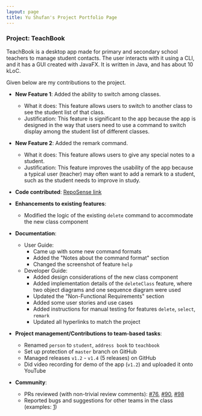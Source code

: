 ```yaml
---
layout: page
title: Yu Shufan's Project Portfolio Page
---
```


### Project: TeachBook

TeachBook is a desktop app made for primary and secondary school teachers to manage student contacts. The user interacts with it using a CLI, and it has a GUI created with JavaFX. It is written in Java, and has about 10 kLoC.

Given below are my contributions to the project.

* **New Feature 1**: Added the ability to switch among classes.
  * What it does: This feature allows users to switch to another class to see the student list of that class.
  * Justification: This feature is significant to the app because the app is designed in the way that users need to use a command to switch display among the student list of different classes.

* **New Feature 2**: Added the remark command.
    * What it does: This feature allows users to give any special notes to a student.
    * Justification: This feature improves the usability of the app because a typical user (teacher) may often want to add a remark to a student, such as the student needs to improve in study.
    
* **Code contributed**: [RepoSense link](https://nus-cs2103-ay2122s1.github.io/tp-dashboard/?search=fans2619&sort=groupTitle&sortWithin=title&timeframe=commit&mergegroup=&groupSelect=groupByRepos&breakdown=true&checkedFileTypes=docs~functional-code~test-code~other&since=2021-09-17&tabOpen=false)

* **Enhancements to existing features**:
  * Modified the logic of the existing `delete` command to accommodate the new class component

* **Documentation**:
  * User Guide:
    * Came up with some new command formats
    * Added the "Notes about the command format" section
    * Changed the screenshot of feature `help`
  * Developer Guide:
    * Added design considerations of the new class component
    * Added implementation details of the `deleteClass` feature, where two object diagrams and one sequence diagram were used
    * Updated the "Non-Functional Requirements" section
    * Added some user stories and use cases
    * Added instructions for manual testing for features `delete`, `select`, `remark`
    * Updated all hyperlinks to match the project

* **Project management/Contributions to team-based tasks**:
    * Renamed `person` to `student`, `address book` to `teachbook`
    * Set up protection of `master` branch on GitHub
    * Managed releases `v1.2` - `v1.4` (5 releases) on GitHub
    * Did video recording for demo of the app (`v1.2`) and uploaded it onto YouTube

* **Community**:
    * PRs reviewed (with non-trivial review comments): [\#76](https://github.com/AY2122S1-CS2103T-W10-2/tp/pull/76), [\#90](https://github.com/AY2122S1-CS2103T-W10-2/tp/pull/90), [\#98](https://github.com/AY2122S1-CS2103T-W10-2/tp/pull/98)
    * Reported bugs and suggestions for other teams in the class (examples: [1](https://github.com/fans2619/ped/issues))
